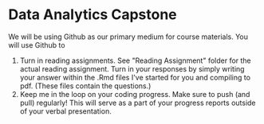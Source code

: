 # Data Analytics Capstone

We will be using Github as our primary medium for course materials. You will use Github to
1. Turn in reading assignments. See "Reading Assignment" folder for the actual reading assignment. 
Turn in your responses by simply writing your answer within the .Rmd files I've started for you and compiling to pdf. (These files contain the questions.)
2. Keep me in the loop on your coding progress. Make sure to push (and pull) regularly! This will serve as a part of your progress reports outside of your verbal presentation. 
